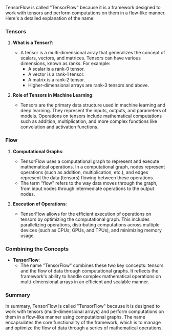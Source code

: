 TensorFlow is called "TensorFlow" because it is a framework designed to work with tensors and perform computations on them in a flow-like manner. Here's a detailed explanation of the name:

### Tensors

1. **What is a Tensor?**:

   - A tensor is a multi-dimensional array that generalizes the concept of scalars, vectors, and matrices. Tensors can have various dimensions, known as ranks. For example:
     - A scalar is a rank-0 tensor.
     - A vector is a rank-1 tensor.
     - A matrix is a rank-2 tensor.
     - Higher-dimensional arrays are rank-3 tensors and above.

2. **Role of Tensors in Machine Learning**:
   - Tensors are the primary data structure used in machine learning and deep learning. They represent the inputs, outputs, and parameters of models. Operations on tensors include mathematical computations such as addition, multiplication, and more complex functions like convolution and activation functions.

### Flow

1. **Computational Graphs**:

   - TensorFlow uses a computational graph to represent and execute mathematical operations. In a computational graph, nodes represent operations (such as addition, multiplication, etc.), and edges represent the data (tensors) flowing between these operations.
   - The term "flow" refers to the way data moves through the graph, from input nodes through intermediate operations to the output nodes.

2. **Execution of Operations**:
   - TensorFlow allows for the efficient execution of operations on tensors by optimizing the computational graph. This includes parallelizing operations, distributing computations across multiple devices (such as CPUs, GPUs, and TPUs), and minimizing memory usage.

### Combining the Concepts

- **TensorFlow**:
  - The name "TensorFlow" combines these two key concepts: tensors and the flow of data through computational graphs. It reflects the framework's ability to handle complex mathematical operations on multi-dimensional arrays in an efficient and scalable manner.

### Summary

In summary, TensorFlow is called "TensorFlow" because it is designed to work with tensors (multi-dimensional arrays) and perform computations on them in a flow-like manner using computational graphs. The name encapsulates the core functionality of the framework, which is to manage and optimize the flow of data through a series of mathematical operations.
